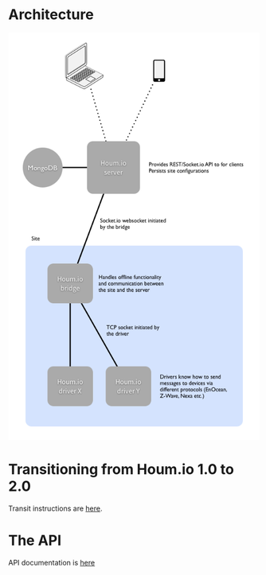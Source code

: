 # Architecture

![Arrows and boxes](architecture.png)

# Transitioning from Houm.io 1.0 to 2.0

Transit instructions are [here](transit.md).

# The API

API documentation is [here](apidoc.md)
